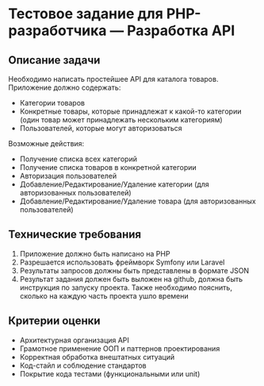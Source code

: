 # Тестовое задание для PHP-разработчика — Разработка API

## Описание задачи

Необходимо написать простейшее API для каталога товаров. Приложение должно содержать:
- Категории товаров
- Конкретные товары, которые принадлежат к какой-то категории (один товар может принадлежать нескольким категориям)
- Пользователей, которые могут авторизоваться

Возможные действия:
- Получение списка всех категорий
- Получение списка товаров в конкретной категории
- Авторизация пользователей
- Добавление/Редактирование/Удаление категории (для авторизованных пользователей)
- Добавление/Редактирование/Удаление товара (для авторизованных пользователей)

## Технические требования
1. Приложение должно быть написано на PHP
2. Разрешается использовать фреймворк Symfony или Laravel
3. Результаты запросов должны быть представлены в формате JSON
4. Результат задания должен быть выложен на github, должна быть инструкция по запуску проекта. Также необходимо пояснить, сколько на каждую часть проекта ушло времени

## Критерии оценки
- Архитектурная организация API
- Грамотное применение ООП и паттернов проектирования
- Корректная обработка внештатных ситуаций
- Код-стайл и соблюдение стандартов
- Покрытие кода тестами (функциональными или unit)
